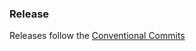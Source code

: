 ### Release 
Releases follow the [Conventional Commits](https://www.conventionalcommits.org/en/v1.0.0/#summary) 
